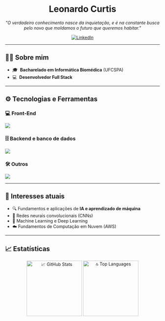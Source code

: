 <h1 align="center">Leonardo Curtis</h1>

<p align="center">
  <em>"O verdadeiro conhecimento nasce da inquietação, e é na constante busca pelo novo que moldamos o futuro que queremos habitar."</em>
</p>

<p align="center">
  <a href="https://www.linkedin.com/in/leonardo-curtis-435041221/" target="_blank">
    <img src="https://img.shields.io/badge/LinkedIn-leonardo curtis-blue?style=for-the-badge&logo=linkedin" alt="LinkedIn">
  </a>
</p>

---

## 🧑‍💻 Sobre mim

- 🎓 &nbsp;**Bacharelado em Informática Biomédica** (UFCSPA)
- 💻 &nbsp;**Desenvolvedor Full Stack**

---

## ⚙️ Tecnologias e Ferramentas

<!--Skills-->
<div align="left">
  <h3 style="text-align: left;">💻 Front-End</h3>
  <img src="https://skillicons.dev/icons?i=nextjs,angular,javascript,react,html,css,tailwind" />
</div>

<div align="left">
  <h3 style="text-align: left;">🗄️ Backend e banco de dados</h3>
  <img src="https://skillicons.dev/icons?i=java,php,python,typescript,nodejs,mysql,postgresql" />
</div>

<div align="left">
  <h3 style="text-align: left;">🛠️ Outros</h3>
  <img src="https://skillicons.dev/icons?i=vscode,figma,tensorflow,docker,linux" />
</div>

---

## 🌱 Interesses atuais

- 🔍 Fundamentos e aplicações de **IA e aprendizado de máquina**  
- 🧠 Redes neurais convolucionais (CNNs)
- 🤖 Machine Learning e Deep Learning  
- ☁️ Fundamentos de Computação em Nuvem (AWS)  

---

## 📈 Estatísticas
<p align="center">
    <img height="180em" src="https://github-readme-stats.vercel.app/api?username=leonardobe&show_icons=true&theme=react&border_radius=10&count_private=true" alt="📈 GitHub Stats" />
    <img height="180em" src="https://github-readme-stats.vercel.app/api/top-langs?username=leonardobe&layout=compact&theme=react&border_radius=10&langs_count=8" alt="🔝 Top Languages" />
</p>   
